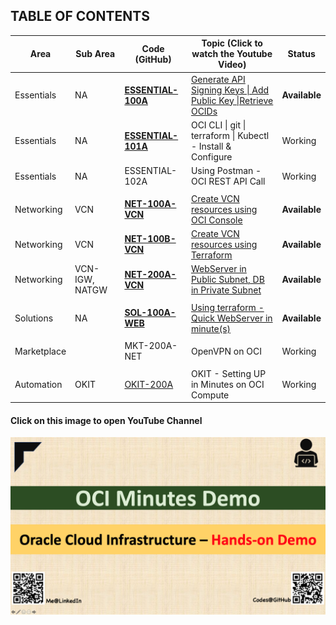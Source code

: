 ## TABLE OF CONTENTS

| Area        | Sub Area       | Code (GitHub)                        | Topic (Click to watch the Youtube Video)                     | Status        |
| ----------- | -------------- | ------------------------------------ | ------------------------------------------------------------ | ------------- |
| Essentials  | NA             | [**ESSENTIAL-100A**](ESSENTIAL-100A) | [Generate API Signing Keys \| Add Public Key \|Retrieve OCIDs](https://youtu.be/59uyIrfd1IY) | **Available** |
| Essentials  | NA             | [**ESSENTIAL-101A**](ESSENTIAL-101A) | OCI CLI \| git \| terraform \| Kubectl - Install & Configure | Working       |
| Essentials  | NA             | ESSENTIAL-102A                       | Using Postman - OCI REST API Call                            | Working       |
|             |                |                                      |                                                              |               |
| Networking  | VCN            | [**NET-100A-VCN**](NET-100A-VCN)     | [Create VCN resources using OCI Console](https://youtu.be/byuz_xRhn9U) | **Available** |
| Networking  | VCN            | [**NET-100B-VCN**](NET-100B-VCN)     | [Create VCN resources using Terraform](https://youtu.be/TUvFwSRR1Hk) | **Available** |
| Networking  | VCN-IGW, NATGW | [**NET-200A-VCN**](NET-200A-VCN)     | [WebServer in Public Subnet, DB in Private Subnet](https://youtu.be/ZlWq7vqh2mE) | **Available** |
|             |                |                                      |                                                              |               |
| Solutions   | NA             | [**SOL-100A-WEB**](SOL-100A-WEB)     | [Using terraform - Quick WebServer in minute(s)](https://youtu.be/pqAZdW2ChjI) | **Available** |
|             |                |                                      |                                                              |               |
| Marketplace |                | MKT-200A-NET                         | OpenVPN on OCI                                               | Working       |
|             |                |                                      |                                                              |               |
| Automation  | OKIT           | [OKIT-200A](OKIT-200A)               | OKIT - Setting UP in Minutes on OCI Compute                  | Working       |



#### Click on this image to open YouTube Channel

[![Home Page](img/home.png)](https://www.youtube.com/channel/UCS5pANiji2QBLoUVNPsbDvQ/playlists)
